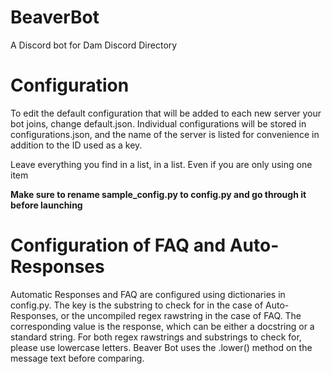 # BeaverBot
A Discord bot for Dam Discord Directory

# Configuration
To edit the default configuration that will be added to each new server your bot joins, change default.json. Individual configurations will
be stored in configurations.json, and the name of the server is listed for convenience in addition to the ID used as a key.

Leave everything you find in a list, in a list. Even if you are only using one item

**Make sure to rename sample_config.py to config.py and go through it before launching**

# Configuration of FAQ and Auto-Responses
Automatic Responses and FAQ are configured using dictionaries in config.py. The key is the substring to check for in the case of Auto-Responses,
or the uncompiled regex rawstring in the case of FAQ. The corresponding value is the response, which can be either a docstring or a standard
string. For both regex rawstrings and substrings to check for, please use lowercase letters. Beaver Bot uses the .lower() method on the message
text before comparing.
